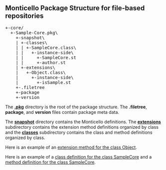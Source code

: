 ## Monticello Package Structure for file-based repositories

<pre>
+-core/
  +-Sample-Core.pkg\
    +-snapshot\
    | +-classes\
    | | +-SampleCore.class\
    | |   +-instance-side\
    | |     +-SampleCore.st
    | |     +-author.st
    | +-extensions\
    |   +-Object.class\
    |     +-instance-side\
    |       +-isSample.st
    +-.filetree
    +-package
    +-version
</pre>
  
The [**.pkg**](/sample/core/Sample-Core.pkg) directory is the root of the package structure. 
The **.filetree**, **package**, and **version** files contain package meta data.

The [**snapshot**](Sample-Core.pkg/snapshot) directory contains the Monticello definitions. 
The [**extensions**](Sample-Core.pkg/snapshot/extensions) 
subdirectory contains the extension method definitions organized by class
and the [**classes**](Sample-Core.pkg/snapshot/classes) subdirectory contains the class and method definitions organized by class.

Here is an example of an [extension method for the class Object](Sample-Core.pkg/snapshot/extensions/Object.class/instance-side/isSample.st).

Here is an example of a [class definition for the class SampleCore](Sample-Core.pkg/snapshot/classes/SampleCore.class/instance-side/SampleCore.st) 
and a [method
definition for the class SampleCore](Sample-Core.pkg/snapshot/classes/SampleCore.class/instance-side/authorName.st).
